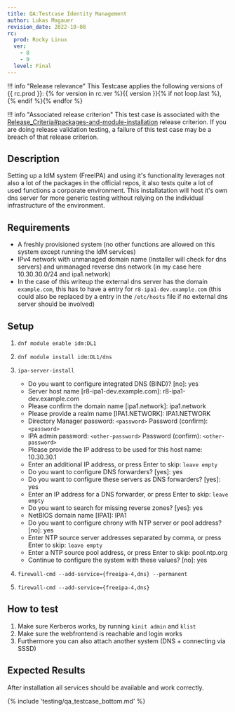 ```yaml
---
title: QA:Testcase Identity Management
author: Lukas Magauer
revision_date: 2022-10-08
rc:
  prod: Rocky Linux
  ver:
    - 8
    - 9
  level: Final
---
```


!!! info "Release relevance"
    This Testcase applies the following versions of {{ rc.prod }}: {% for version in rc.ver %}{{ version }}{% if not loop.last %}, {% endif %}{% endfor %}

!!! info "Associated release criterion"
    This test case is associated with the [Release_Criteria#packages-and-module-installation](9_release_criteria.md#packages-and-module-installation) release criterion. If you are doing release validation testing, a failure of this test case may be a breach of that release criterion.

## Description

Setting up a IdM system (FreeIPA) and using it's functionality leverages not also a lot of the packages in the official repos, it also tests quite a lot of used functions a corporate environment. This installatation will host it's own dns server for more generic testing without relying on the individual infrastructure of the environment.

## Requirements

- A freshly provisioned system (no other functions are allowed on this system except running the IdM services)
- IPv4 network with unmanaged domain name (installer will check for dns servers) and unmanaged reverse dns network (in my case here 10.30.30.0/24 and ipa1.network)
- In the case of this writeup the external dns server has the domain `example.com`, this has to have a entry for `r8-ipa1-dev.example.com` (this could also be replaced by a entry in the `/etc/hosts` file if no external dns server should be involved)

## Setup

1. `dnf module enable idm:DL1`
2. `dnf module install idm:DL1/dns`
3. `ipa-server-install`

    - Do you want to configure integrated DNS (BIND)? [no]: yes
    - Server host name [r8-ipa1-dev.example.com]: r8-ipa1-dev.example.com
    - Please confirm the domain name [ipa1.network]: ipa1.network
    - Please provide a realm name [IPA1.NETWORK]: IPA1.NETWORK
    - Directory Manager password: `<password>`
      Password (confirm): `<password>`
    - IPA admin password: `<other-password>`
      Password (confirm): `<other-password>`
    - Please provide the IP address to be used for this host name: 10.30.30.1
    - Enter an additional IP address, or press Enter to skip: `leave empty`
    - Do you want to configure DNS forwarders? [yes]: yes
    - Do you want to configure these servers as DNS forwarders? [yes]: yes
    - Enter an IP address for a DNS forwarder, or press Enter to skip: `leave empty`
    - Do you want to search for missing reverse zones? [yes]: yes
    - NetBIOS domain name [IPA1]: IPA1
    - Do you want to configure chrony with NTP server or pool address? [no]: yes
    - Enter NTP source server addresses separated by comma, or press Enter to skip: `leave empty`
    - Enter a NTP source pool address, or press Enter to skip: pool.ntp.org
    - Continue to configure the system with these values? [no]: yes

4. `firewall-cmd --add-service={freeipa-4,dns} --permanent`
5. `firewall-cmd --add-service={freeipa-4,dns}`

## How to test

1. Make sure Kerberos works, by running `kinit admin` and `klist`
2. Make sure the webfrontend is reachable and login works
3. Furthermore you can also attach another system (DNS + connecting via SSSD)

## Expected Results

After installation all services should be available and work correctly.

{% include 'testing/qa_testcase_bottom.md' %}
